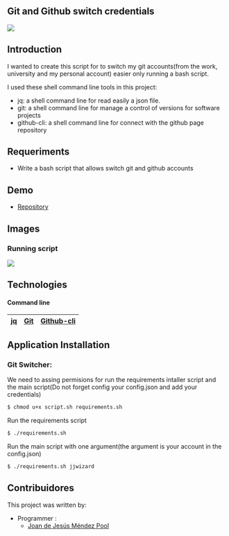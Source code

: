 ## Git and Github switch credentials

![](https://i.ytimg.com/vi/PPQ8m8xQAs8/maxresdefault.jpg)

## Introduction

I wanted to create this script for to switch my git accounts(from the work, university and my personal account) easier only running a bash script.

I used these shell command line tools in this project:

- jq: a shell command line for read easily a json file.
- git: a shell command line for manage a control of versions for software projects
- github-cli: a shell command line for 
connect with the github page repository

## Requeriments

- Write a bash script that allows switch git and github accounts

## Demo

- [Repository](https://github.com/JJWizardMP/Grand-Oasis-Cancun-Test)

## Images

### Running script

![](./front-end/assets/views/view_table.png)

## Technologies

#### Command line

| [jq](https://stedolan.github.io/jq/) | [Git](https://git-scm.com/) | [Github-cli](https://cli.github.com/) |
| :----------------------------------: | :-------------------------: | :-----------------------------------: |

## Application Installation

### Git Switcher:

We need to assing permisions for run the requirements intaller script and the main script(Do not forget config your config.json and add your credentials)

```sh
$ chmod u+x script.sh requirements.sh
```

Run the requirements script

```sh
$ ./requirements.sh
```

Run the main script with one argument(the argument is your account in the config.json)

```sh
$ ./requirements.sh jjwizard
```

## Contribuidores

This project was written by:

- Programmer :
  - [Joan de Jesús Méndez Pool](https://github.com/JJWizardMP)
